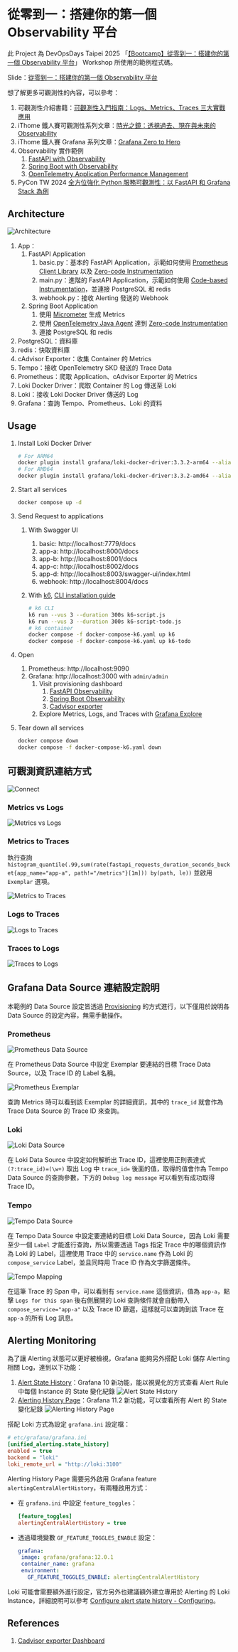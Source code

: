 # 從零到一：搭建你的第一個 Observability 平台

此 Project 為 DevOpsDays Taipei 2025 「[【Bootcamp】從零到一：搭建你的第一個 Observability 平台](https://devopsdays.tw/2025/workshop-page/3920)」 Workshop 所使用的範例程式碼。

Slide：[從零到一：搭建你的第一個 Observability 平台](https://speakerdeck.com/blueswen/20250606-observability-bootcamp-101)

想了解更多可觀測性的內容，可以參考：

1. 可觀測性介紹書籍：[可觀測性入門指南：Logs、Metrics、Traces 三大實戰應用](https://www.tenlong.com.tw/products/9786263339538)
2. iThome 鐵人賽可觀測性系列文章：[時光之鏡：透視過去、現在與未來的 Observability](https://ithelp.ithome.com.tw/users/20162175/ironman/6445)
3. iThome 鐵人賽 Grafana 系列文章：[Grafana Zero to Hero](https://ithelp.ithome.com.tw/users/20162175/ironman/7185)
4. Observability 實作範例
   1. [FastAPI with Observability](https://github.com/blueswen/fastapi-observability)
   2. [Spring Boot with Observability](https://github.com/blueswen/spring-boot-observability)
   3. [OpenTelemetry Application Performance Management](https://github.com/blueswen/opentelemetry-apm)
5. PyCon TW 2024 [全方位強化 Python 服務可觀測性：以 FastAPI 和 Grafana Stack 為例](https://speakerdeck.com/blueswen/quan-fang-wei-qiang-hua-python-fu-wu-ke-guan-ce-xing-yi-fastapi-he-grafana-stack-wei-li)

## Architecture

![Architecture](images/arch.png)

1. App：
   1. FastAPI Application
      1. basic.py：基本的 FastAPI Application，示範如何使用 [Prometheus Client Library](https://prometheus.github.io/client_python/) 以及 [Zero-code Instrumentation](https://opentelemetry.io/docs/zero-code/python/)
      2. main.py：進階的 FastAPI Application，示範如何使用 [Code-based Instrumentation](https://opentelemetry.io/docs/languages/python/instrumentation/)，並連接 PostgreSQL 和 redis
      3. webhook.py：接收 Alerting 發送的 Webhook
   2. Spring Boot Application
      1. 使用 [Micrometer](https://micrometer.io/) 生成 Metrics
      2. 使用 [OpenTelemetry Java Agent](https://opentelemetry.io/docs/languages/java/agent/) 達到 [Zero-code Instrumentation](https://opentelemetry.io/docs/concepts/instrumentation/zero-code/)
      3. 連接 PostgreSQL 和 redis
2. PostgreSQL：資料庫
3. redis：快取資料庫
4. cAdvisor Exporter：收集 Container 的 Metrics
5. Tempo：接收 OpenTelemetry SKD 發送的 Trace Data
6. Prometheus：爬取 Application、cAdvisor Exporter 的 Metrics
7. Loki Docker Driver：爬取 Container 的 Log 傳送至 Loki
8. Loki：接收 Loki Docker Driver 傳送的 Log
9. Grafana：查詢 Tempo、Prometheus、Loki 的資料

## Usage

1. Install Loki Docker Driver

   ```bash
   # For ARM64
   docker plugin install grafana/loki-docker-driver:3.3.2-arm64 --alias loki --grant-all-permissions
   # For AMD64
   docker plugin install grafana/loki-docker-driver:3.3.2-amd64 --alias loki --grant-all-permissions
   ```

2. Start all services

   ```bash
   docker compose up -d
   ```

3. Send Request to applications
   1. With Swagger UI
      1. basic: http://localhost:7779/docs
      2. app-a: http://localhost:8000/docs
      3. app-b: http://localhost:8001/docs
      4. app-c: http://localhost:8002/docs
      5. app-d: http://localhost:8003/swagger-ui/index.html
      6. webhook: http://localhost:8004/docs
   2. With [k6](https://k6.io/), [CLI installation guide](https://grafana.com/docs/k6/latest/set-up/install-k6/)

        ```bash
        # k6 CLI
        k6 run --vus 3 --duration 300s k6-script.js
        k6 run --vus 3 --duration 300s k6-script-todo.js
        # k6 container
        docker compose -f docker-compose-k6.yaml up k6
        docker compose -f docker-compose-k6.yaml up k6-todo
        ```

4. Open
   1. Prometheus: http://localhost:9090
   2. Grafana: http://localhost:3000 with `admin/admin`
      1. Visit provisioning dashboard
         1. [FastAPI Observability](http://localhost:3000/d/fastapi-observability/fastapi-observability)
         2. [Spring Boot Observability](http://localhost:3000/d/spring-boot-observability/spring-boot-observability)
         3. [Cadvisor exporter](http://localhost:3000/d/cadvisor-exporter/cadvisor-exporter)
      2. Explore Metrics, Logs, and Traces with [Grafana Explore](http://localhost:3000/explore)

5. Tear down all services

   ```bash
   docker compose down
   docker compose -f docker-compose-k6.yaml down
   ```

## 可觀測資訊連結方式

![Connect](images/connect.png)

### Metrics vs Logs

![Metrics vs Logs](images/metrics-vs-log.png)

### Metrics to Traces

執行查詢 `histogram_quantile(.99,sum(rate(fastapi_requests_duration_seconds_bucket{app_name="app-a", path!="/metrics"}[1m])) by(path, le))` 並啟用 `Exemplar` 選項。

![Metrics to Traces](images/metrics-to-traces.png)

### Logs to Traces

![Logs to Traces](images/logs-to-traces.png)

### Traces to Logs

![Traces to Logs](images/traces-to-logs.png)

## Grafana Data Source 連結設定說明

本範例的 Data Source 設定皆透過 [Provisioning](https://grafana.com/docs/grafana/latest/administration/provisioning/) 的方式進行，以下僅用於說明各 Data Source 的設定內容，無需手動操作。

### Prometheus

![Prometheus Data Source](images/prometheus-datasource.png)

在 Prometheus Data Source 中設定 Exemplar 要連結的目標 Trace Data Source，以及 Trace ID 的 Label 名稱。

![Prometheus Exemplar](images/prometheus-exemplar.png)

查詢 Metrics 時可以看到該 Exemplar 的詳細資訊，其中的 `trace_id` 就會作為 Trace Data Source 的 Trace ID 來查詢。

### Loki

![Loki Data Source](images/loki-datasource.png)

在 Loki Data Source 中設定如何解析出 Trace ID，這裡使用正則表達式 `(?:trace_id)=(\w+)` 取出 Log 中 `trace_id=` 後面的值，取得的值會作為 Tempo Data Source 的查詢參數，下方的 `Debug log message` 可以看到有成功取得 Trace ID。

### Tempo

![Tempo Data Source](images/tempo-datasource.png)

在 Tempo Data Source 中設定要連結的目標 Loki Data Source，因為 Loki 需要至少一個 `Label` 才能進行查詢，所以需要透過 Tags 指定 Trace 中的哪個資訊作為 Loki 的 Label，這裡使用 Trace 中的 `service.name` 作為 Loki 的 `compose_service` Label，並且同時用 Trace ID 作為文字篩選條件。

![Tempo Mapping](images/tempo-mapping.png)

在這筆 Trace 的 Span 中，可以看到有 `service.name` 這個資訊，值為 `app-a`，點擊 `Logs for this span` 後右側展開的 Loki 查詢條件就會自動帶入 `compose_service="app-a"` 以及 Trace ID 篩選，這樣就可以查詢到該 Trace 在 `app-a` 的所有 Log 訊息。

## Alerting Monitoring

為了讓 Alerting 狀態可以更好被檢視，Grafana 能夠另外搭配 Loki 儲存 Alerting 相關 Log，達到以下功能：

1. [Alert State History](https://grafana.com/docs/grafana/latest/alerting/set-up/configure-alert-state-history/)：Grafana 10 新功能，能以視覺化的方式查看 Alert Rule 中每個 Instance 的 State 變化紀錄
   ![Alert State History](images/alert-state-history.png)
2. [Alerting History Page](https://grafana.com/docs/grafana/latest/alerting/monitor-status/view-alert-state-history/#view-from-the-history-page)：Grafana 11.2 新功能，可以查看所有 Alert 的 State 變化紀錄
   ![Alerting History Page](images/alerting-history-page.png)

搭配 Loki 方式為設定 `grafana.ini` 設定檔：

```ini
# etc/grafana/grafana.ini
[unified_alerting.state_history]
enabled = true
backend = "loki"
loki_remote_url = "http://loki:3100"
```

Alerting History Page 需要另外啟用 Grafana feature `alertingCentralAlertHistory`，有兩種啟用方式：

- 在 `grafana.ini` 中設定 `feature_toggles`：

   ```ini
   [feature_toggles]
   alertingCentralAlertHistory = true
   ```

- 透過環境變數 `GF_FEATURE_TOGGLES_ENABLE` 設定：

   ```yaml
   grafana:
    image: grafana/grafana:12.0.1
    container_name: grafana
    environment:
      GF_FEATURE_TOGGLES_ENABLE: alertingCentralAlertHistory
   ```

Loki 可能會需要額外進行設定，官方另外也建議額外建立專用於 Alerting 的 Loki Instance，詳細說明可以參考 [Configure alert state history - Configuring](https://grafana.com/docs/grafana/latest/alerting/set-up/configure-alert-state-history/#configuring-loki)。

## References

1. [Cadvisor exporter Dashboard](https://grafana.com/grafana/dashboards/14282-cadvisor-exporter/)
